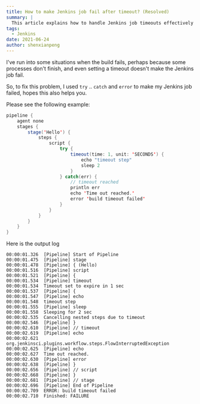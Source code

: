 ```yaml
---
title: How to make Jenkins job fail after timeout? (Resolved)
summary: |
  This article explains how to handle Jenkins job timeouts effectively by using `try` and `catch` blocks to ensure the job fails correctly when a timeout occurs.
tags:
  - Jenkins
date: 2021-06-24
author: shenxianpeng
---
```


I've run into some situations when the build fails, perhaps because some processes don't finish, and even setting a timeout doesn't make the Jenkins job fail.

So, to fix this problem, I used `try` .. `catch` and `error` to make my Jenkins job failed, hopes this also helps you.


Please see the following example:

```java
pipeline {
    agent none
    stages {
        stage('Hello') {
            steps {
                script {
                    try {
                        timeout(time: 1, unit: 'SECONDS') {
                            echo "timeout step"
                            sleep 2
                        }
                    } catch(err) {
                        // timeout reached
                        println err
                        echo 'Time out reached.'
                        error 'build timeout failed'
                    }
                }
            }
        }
    }
}
```

Here is the output log

```log
00:00:01.326  [Pipeline] Start of Pipeline
00:00:01.475  [Pipeline] stage
00:00:01.478  [Pipeline] { (Hello)
00:00:01.516  [Pipeline] script
00:00:01.521  [Pipeline] {
00:00:01.534  [Pipeline] timeout
00:00:01.534  Timeout set to expire in 1 sec
00:00:01.537  [Pipeline] {
00:00:01.547  [Pipeline] echo
00:00:01.548  timeout step
00:00:01.555  [Pipeline] sleep
00:00:01.558  Sleeping for 2 sec
00:00:02.535  Cancelling nested steps due to timeout
00:00:02.546  [Pipeline] }
00:00:02.610  [Pipeline] // timeout
00:00:02.619  [Pipeline] echo
00:00:02.621  org.jenkinsci.plugins.workflow.steps.FlowInterruptedException
00:00:02.625  [Pipeline] echo
00:00:02.627  Time out reached.
00:00:02.630  [Pipeline] error
00:00:02.638  [Pipeline] }
00:00:02.656  [Pipeline] // script
00:00:02.668  [Pipeline] }
00:00:02.681  [Pipeline] // stage
00:00:02.696  [Pipeline] End of Pipeline
00:00:02.709  ERROR: build timeout failed
00:00:02.710  Finished: FAILURE
```
